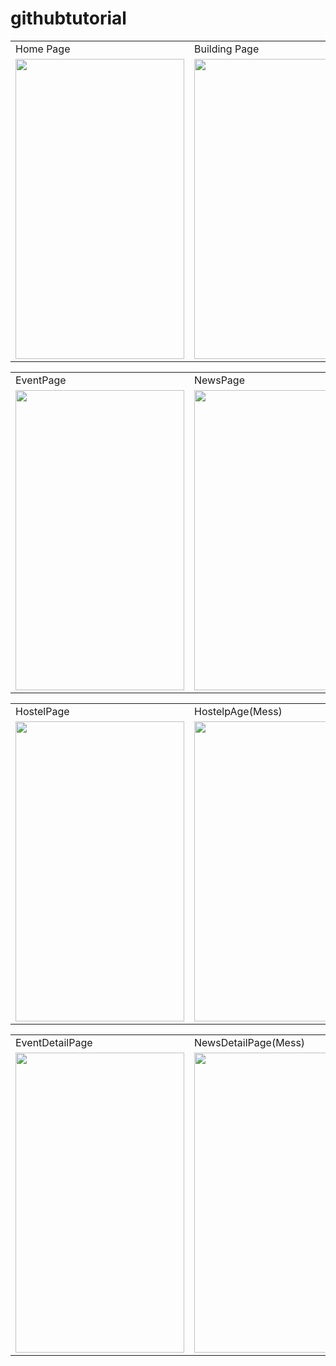 # githubtutorial


<table>
  <tr>
    <td>Home Page</td>
     <td>Building Page</td>
     <td>MapPage</td>
  </tr>
  <tr>
    <td><img src="https://user-images.githubusercontent.com/54366663/94993413-7b89aa00-05ae-11eb-8fdb-a12aa1e65885.jpeg" width=270 height=480></td>
    <td><img src="https://user-images.githubusercontent.com/54366663/94993555-7d07a200-05af-11eb-81fc-9605556f2817.jpeg" width=270 height=480></td>
    <td><img src="https://user-images.githubusercontent.com/54366663/94993566-914b9f00-05af-11eb-9f8d-0a77a0419ced.jpeg" width=270 height=480></td>
  </tr>
 </table>
 
 
 
 <table>
  <tr>
    <td>EventPage</td>
     <td>NewsPage</td>
     <td>AwardsPage</td>
  </tr>
  <tr>
    <td><img src="https://user-images.githubusercontent.com/54366663/94993536-67927800-05af-11eb-86a1-ff1fbbb98e85.jpeg" width=270 height=480></td>
    <td><img src="https://user-images.githubusercontent.com/54366663/94993542-724d0d00-05af-11eb-9138-68db87196992.jpeg" width=270 height=480></td>
    <td><img src="https://user-images.githubusercontent.com/54366663/94993552-7711c100-05af-11eb-96e9-f74efbfcc5a4.jpeg" width=270 height=480></td>
  </tr>
 </table>
 
 <table>
  <tr>
    <td>HostelPage</td>
     <td>HostelpAge(Mess)</td>
     
  </tr>
  <tr>
    <td><img src="https://user-images.githubusercontent.com/54366663/94993557-8264ec80-05af-11eb-8cda-ee6cb1890abb.jpeg" width=270 height=480></td>
    <td><img src="https://user-images.githubusercontent.com/54366663/94993561-87c23700-05af-11eb-9a01-fbdafe93af3d.jpeg" width=270 height=480></td>   
  </tr>
 </table>
 
  <table>
  <tr>
    <td>EventDetailPage</td>
     <td>NewsDetailPage(Mess)</td>
     
  </tr>
  <tr>
    <td><img src="https://user-images.githubusercontent.com/54366663/94993539-6e20ef80-05af-11eb-9ba5-1b9b683b2d58.jpeg" width=270 height=480></td>
    <td><img src="https://user-images.githubusercontent.com/54366663/94993413-7b89aa00-05ae-11eb-8fdb-a12aa1e65885.jpeg" width=270 height=480></td>   
  </tr>
 </table>
